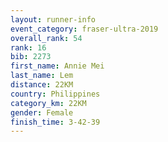 ```yaml
---
layout: runner-info 
event_category: fraser-ultra-2019 
overall_rank: 54
rank: 16
bib: 2273
first_name: Annie Mei
last_name: Lem
distance: 22KM
country: Philippines
category_km: 22KM
gender: Female
finish_time: 3-42-39
---
```

